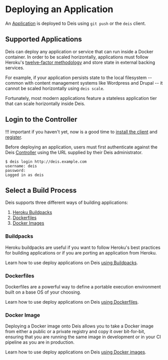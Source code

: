 # Deploying an Application

An [Application][] is deployed to Deis using `git push` or the `deis` client.


## Supported Applications

Deis can deploy any application or service that can run inside a Docker container.  In order to be scaled horizontally, applications must follow Heroku's [twelve-factor methodology][] and store state in external backing services.

For example, if your application persists state to the local filesystem -- common with content management systems like Wordpress and Drupal -- it cannot be scaled horizontally using `deis scale`.

Fortunately, most modern applications feature a stateless application tier that can scale horizontally inside Deis.


## Login to the Controller

!!! important
	if you haven't yet, now is a good time to [install the client](installing-the-client.md) and [register](registering-a-user.md).

Before deploying an application, users must first authenticate against the Deis [Controller][]
using the URL supplied by their Deis administrator.

    $ deis login http://deis.example.com
    username: deis
    password:
    Logged in as deis


## Select a Build Process

Deis supports three different ways of building applications:

 1. [Heroku Buildpacks][]
 2. [Dockerfiles][]
 3. [Docker Images][]


### Buildpacks

Heroku buildpacks are useful if you want to follow Heroku's best practices for building applications or if you are porting an application from Heroku.

Learn how to use deploy applications on Deis [using Buildpacks](using-buildpacks.md).


### Dockerfiles

Dockerfiles are a powerful way to define a portable execution environment built on a base OS of your choosing.

Learn how to use deploy applications on Deis [using Dockerfiles](using-dockerfiles.md).


### Docker Image

Deploying a Docker image onto Deis allows you to take a Docker image from either a public
or a private registry and copy it over bit-for-bit, ensuring that you are running the same
image in development or in your CI pipeline as you are in production.

Learn how to use deploy applications on Deis [using Docker images](using-docker-images.md).

[application]: ../reference-guide/terms.md#application
[controller]: ../understanding-deis/components.md#controller
[twelve-factor methodology]: http://12factor.net/
[Heroku Buildpacks]: https://devcenter.heroku.com/articles/buildpacks
[Dockerfiles]: https://docs.docker.com/reference/builder/
[Docker Images]: https://docs.docker.com/introduction/understanding-docker/
